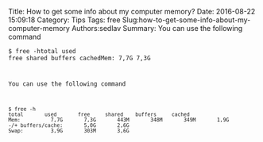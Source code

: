 Title: How to get some info about my computer memory?
Date: 2016-08-22 15:09:18
Category: Tips
Tags: free
Slug:how-to-get-some-info-about-my-computer-memory
Authors:sedlav
Summary: You can use the following command<pre><code>$ free -htotal       used       free     shared    buffers     cachedMem:          7,7G       7,3G     

You can use the following command
<pre><code>$ free -h
total       used       free     shared    buffers     cached
Mem:          7,7G       7,3G       443M       348M       349M       1,9G
-/+ buffers/cache:       5,0G       2,6G
Swap:         3,9G       303M       3,6G
</code></pre>


